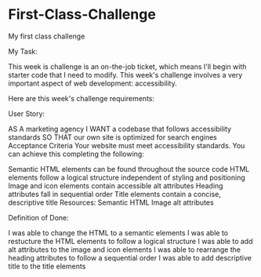 # First-Class-Challenge
My first class challenge

My Task:

This week is challenge is an on-the-job ticket, which means I'll begin with starter code that I need to modify. This week's challenge involves a very important aspect of web development: accessibility.

Here are this week's challenge requirements:

User Story:

AS A marketing agency
I WANT a codebase that follows accessibility standards
SO THAT our own site is optimized for search engines
Acceptance Criteria
Your website must meet accessibility standards. You can achieve this completing the following:

Semantic HTML elements can be found throughout the source code
HTML elements follow a logical structure independent of styling and positioning
Image and icon elements contain accessible alt attributes
Heading attributes fall in sequential order
Title elements contain a concise, descriptive title
Resources:
Semantic HTML
Image alt attributes

Definition of Done:

I was able to change the HTML to a semantic elements
I was able to restucture the HTML elements to follow a logical structure
I was able to add alt attributes to the image and icon elements
I was able to rearrange the heading attributes to follow a sequential order
I was able to add descriptive title to the title elements
